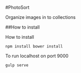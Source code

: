 #PhotoSort

Organize images in to collections

##How to install

How to install

``
npm install
bower install
``

To run localhost on port 9000

``
gulp serve
``